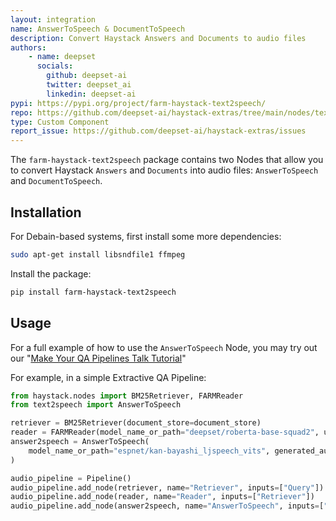 ```yaml
---
layout: integration
name: AnswerToSpeech & DocumentToSpeech
description: Convert Haystack Answers and Documents to audio files
authors:
    - name: deepset
      socials:
        github: deepset-ai
        twitter: deepset_ai
        linkedin: deepset-ai
pypi: https://pypi.org/project/farm-haystack-text2speech/
repo: https://github.com/deepset-ai/haystack-extras/tree/main/nodes/text2speech
type: Custom Component
report_issue: https://github.com/deepset-ai/haystack-extras/issues
---
```


The `farm-haystack-text2speech` package contains two Nodes that allow you to convert Haystack `Answers` and `Documents` into audio files: `AnswerToSpeech` and `DocumentToSpeech`.

## Installation

For Debain-based systems, first install some more dependencies:
```bash
sudo apt-get install libsndfile1 ffmpeg
```

Install the package:
```bash
pip install farm-haystack-text2speech
```

## Usage

For a full example of how to use the `AnswerToSpeech` Node, you may try out our "[Make Your QA Pipelines Talk Tutorial](https://haystack.deepset.ai/tutorials/17_audio)"

For example, in a simple Extractive QA Pipeline:

```python
from haystack.nodes import BM25Retriever, FARMReader
from text2speech import AnswerToSpeech

retriever = BM25Retriever(document_store=document_store)
reader = FARMReader(model_name_or_path="deepset/roberta-base-squad2", use_gpu=True)
answer2speech = AnswerToSpeech(
    model_name_or_path="espnet/kan-bayashi_ljspeech_vits", generated_audio_dir=Path("./audio_answers")
)

audio_pipeline = Pipeline()
audio_pipeline.add_node(retriever, name="Retriever", inputs=["Query"])
audio_pipeline.add_node(reader, name="Reader", inputs=["Retriever"])
audio_pipeline.add_node(answer2speech, name="AnswerToSpeech", inputs=["Reader"])
```
